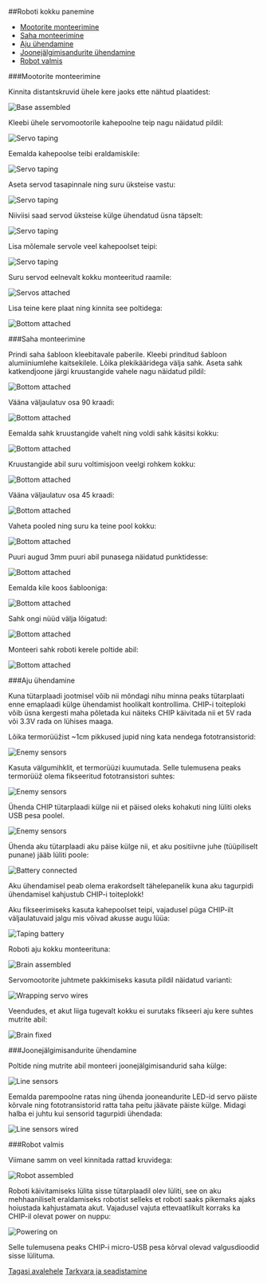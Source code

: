 ##Roboti kokku panemine

* [Mootorite monteerimine](#mootorite-monteerimine)
* [Saha monteerimine](#saha-monteerimine)
* [Aju ühendamine](#aju-ühendamine)
* [Joonejälgimisandurite ühendamine](#joonejälgimisandurite-ühendamine)
* [Robot valmis](#robot-valmis)

###Mootorite monteerimine

Kinnita distantskruvid ühele kere jaoks ette nähtud plaatidest:

![Base assembled](../img/kit/10-base-assembled.jpg)

Kleebi ühele servomootorile kahepoolne teip nagu näidatud pildil:

![Servo taping](../img/kit/11-servo-taping.jpg)

Eemalda kahepoolse teibi eraldamiskile:

![Servo taping](../img/kit/13-servo-tape-peeling.jpg)

Aseta servod tasapinnale ning suru üksteise vastu:

![Servo taping](../img/kit/14-servos-aligned.jpg)

Niiviisi saad servod üksteise külge ühendatud üsna täpselt:

![Servo taping](../img/kit/15-servos-taped.jpg)

Lisa mõlemale servole veel kahepoolset teipi:

![Servo taping](../img/kit/16-servos-tape-peeling.jpg)

Suru servod eelnevalt kokku monteeritud raamile:

![Servos attached](../img/kit/17-servos-attached.jpg)

Lisa teine kere plaat ning kinnita see poltidega:

![Bottom attached](../img/kit/18-bottom-attached.jpg)


###Saha monteerimine

Prindi saha šabloon kleebitavale paberile. Kleebi prinditud šabloon alumiiniumlehe kaitsekilele. Lõika plekikääridega välja sahk. Aseta sahk katkendjoone järgi kruustangide vahele nagu näidatud pildil:

![Bottom attached](../img/kit/20-plow.jpg)

Vääna väljaulatuv osa 90 kraadi:

![Bottom attached](../img/kit/21-plow.jpg)

Eemalda sahk kruustangide vahelt ning voldi sahk käsitsi kokku:

![Bottom attached](../img/kit/22-plow.jpg)

Kruustangide abil suru voltimisjoon veelgi rohkem kokku:

![Bottom attached](../img/kit/23-plow.jpg)

Vääna väljaulatuv osa 45 kraadi:

![Bottom attached](../img/kit/24-plow.jpg)

Vaheta pooled ning suru ka teine pool kokku:

![Bottom attached](../img/kit/25-plow.jpg)

Puuri augud 3mm puuri abil punasega näidatud punktidesse:

![Bottom attached](../img/kit/26-plow.jpg)

Eemalda kile koos šablooniga:

![Bottom attached](../img/kit/27-plow.jpg)

Sahk ongi nüüd välja lõigatud:

![Bottom attached](../img/kit/28-plow.jpg)

Monteeri sahk roboti kerele poltide abil:

![Bottom attached](../img/kit/29-plow.jpg)






###Aju ühendamine

Kuna tütarplaadi jootmisel võib nii mõndagi nihu minna peaks tütarplaati enne emaplaadi külge ühendamist hoolikalt kontrollima. CHIP-i toiteploki võib üsna kergesti maha põletada kui näiteks CHIP käivitada nii et 5V rada või 3.3V rada on lühises maaga.

Lõika termorüüžist ~1cm pikkused jupid ning kata nendega fototransistorid:

![Enemy sensors](../img/kit/42-enemy-sensors-covered.jpg)

Kasuta välgumihklit, et termorüüzi kuumutada. Selle tulemusena peaks termorüüž olema fikseeritud fototransistori suhtes:

![Enemy sensors](../img/kit/43-enemy-sensors-shrunk.jpg)

Ühenda CHIP tütarplaadi külge nii et päised oleks kohakuti ning lüliti oleks USB pesa poolel.

![Enemy sensors](../img/kit/44-attaching-daughterboard.jpg)

Ühenda aku tütarplaadi aku päise külge nii, et aku positiivne juhe (tüüpiliselt punane) jääb lüliti poole:

![Battery connected](../img/kit/45-battery-connected.jpg)

Aku ühendamisel peab olema erakordselt tähelepanelik kuna aku tagurpidi ühendamisel kahjustub CHIP-i toiteplokk!

Aku fikseerimiseks kasuta kahepoolset teipi, vajadusel püga CHIP-ilt väljaulatuvaid jalgu mis võivad akusse augu lüüa:

![Taping battery](../img/kit/47-taping-battery.jpg)

Roboti aju kokku monteerituna:

![Brain assembled](../img/kit/48-brain-assembled.jpg)

Servomootorite juhtmete pakkimiseks kasuta pildil näidatud varianti:

![Wrapping servo wires](../img/kit/50-wrapping-servo-wires.jpg)

Veendudes, et akut liiga tugevalt kokku ei surutaks fikseeri aju kere suhtes mutrite abil:

![Brain fixed](../img/kit/52-brain-fixed.jpg)


###Joonejälgimisandurite ühendamine

Poltide ning mutrite abil monteeri joonejälgimisandurid saha külge:

![Line sensors](../img/kit/31-line-sensors-attached.jpg)

Eemalda parempoolne ratas ning ühenda jooneandurite LED-id servo päiste kõrvale ning fototransistorid ratta taha peitu jäävate päiste külge. Midagi halba ei juhtu kui sensorid tagurpidi ühendada:

![Line sensors wired](../img/kit/53-line-sensors-wired.jpg)


###Robot valmis

Viimane samm on veel kinnitada rattad kruvidega:

![Robot assembled](../img/kit/60-robot-assembled.jpg)

Roboti käivitamiseks lülita sisse tütarplaadil olev lüliti, see on aku mehhaaniliselt eraldamiseks robotist selleks et roboti saaks pikemaks ajaks hoiustada kahjustamata akut. Vajadusel vajuta ettevaatlikult korraks ka CHIP-il olevat power on nuppu:

![Powering on](../img/kit/61-powering-on.jpg)

Selle tulemusena peaks CHIP-i micro-USB pesa kõrval olevad valgusdioodid sisse lülituma.

[Tagasi avalehele](index-et.md "Avalehele")
[Tarkvara ja seadistamine](tarkvara.md "Tarkvara ja seadistamine")

